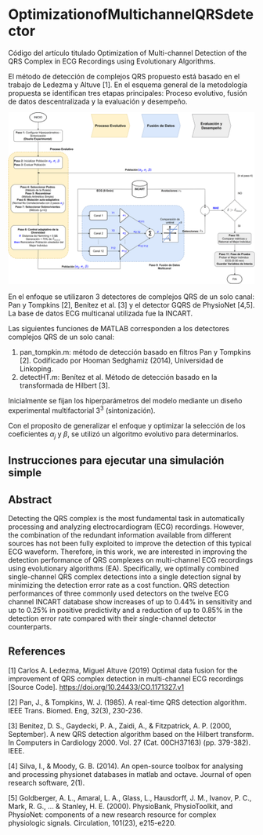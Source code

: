 # OptimizationofMultichannelQRSdetector
Código del artículo titulado Optimization of Multi-channel Detection of the QRS Complex in ECG Recordings using Evolutionary Algorithms.

El método de detección de complejos QRS propuesto está basado en el trabajo de Ledezma y Altuve [1]. En el esquema general de la metodología propuesta se identifican tres etapas principales: Proceso evolutivo, fusión de datos descentralizada y la evaluación y desempeño. 

![Resumen-visual-EA](https://github.com/JoseMendezA/OptimizationofMultichannelQRSdetector/blob/main/ProjectImages/Esquema%20_Optimizacion%20_Multicanal5.png)

En el enfoque se utilizaron 3 detectores de complejos QRS de un solo canal: Pan y Tompkins [2], Benítez et al. [3] y el detector GQRS de PhysioNet [4,5]. La base de datos ECG multicanal utilizada fue la INCART.  

Las siguientes funciones de MATLAB corresponden a los detectores complejos QRS de un solo canal:

1. pan_tompkin.m: método de detección basado en filtros Pan y Tompkins [2]. Codificado por Hooman Sedghamiz (2014), Universidad de Linkoping.
2. detectHT.m: Benítez et al. Método de detección basado en la transformada de Hilbert [3].

Inicialmente se fijan los hiperparámetros del modelo mediante un diseño experimental multifactorial $3^3$ (sintonización). 

Con el proposito de generalizar el enfoque y optimizar la selección de los coeficientes $\alpha_j$ y $\beta$, se utilizó un algoritmo evolutivo para determinarlos.

## Instrucciones para ejecutar una simulación simple


## Abstract
Detecting the QRS complex is the most fundamental task in automatically processing and analyzing electrocardiogram (ECG) recordings. However, the combination of the redundant information available from different sources has not been fully exploited to improve the detection of this typical ECG waveform. Therefore, in this work, we are interested in improving the detection performance of QRS complexes on multi-channel ECG recordings using evolutionary algorithms (EA). Specifically, we optimally combined single-channel QRS complex detections into a single detection signal by minimizing the detection error rate as a cost function. QRS detection performances of three commonly used detectors on the twelve ECG channel INCART database show increases of up to 0.44\% in sensitivity and up to 0.25\% in positive predictivity and a reduction of up to 0.85% in the detection error rate compared with their single-channel detector counterparts. 

## References

[1] Carlos A. Ledezma, Miguel Altuve (2019) Optimal data fusion for the improvement of QRS complex detection in multi-channel ECG recordings [Source Code]. https://doi.org/10.24433/CO.1171327.v1

[2] Pan, J., & Tompkins, W. J. (1985). A real-time QRS detection algorithm. IEEE Trans. Biomed. Eng, 32(3), 230-236.

[3] Benitez, D. S., Gaydecki, P. A., Zaidi, A., & Fitzpatrick, A. P. (2000, September). A new QRS detection algorithm based on the Hilbert transform. In Computers in Cardiology 2000. Vol. 27 (Cat. 00CH37163) (pp. 379-382). IEEE.

[4] Silva, I., & Moody, G. B. (2014). An open-source toolbox for analysing and processing physionet databases in matlab and octave. Journal of open research software, 2(1).

[5] Goldberger, A. L., Amaral, L. A., Glass, L., Hausdorff, J. M., Ivanov, P. C., Mark, R. G., ... & Stanley, H. E. (2000). PhysioBank, PhysioToolkit, and PhysioNet: components of a new research resource for complex physiologic signals. Circulation, 101(23), e215-e220.